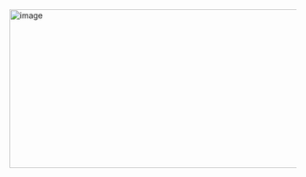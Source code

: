 <img width="1249" height="278" alt="image" src="https://github.com/user-attachments/assets/6b24894e-e268-4bab-b1cd-44652863d5b5" />

